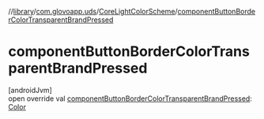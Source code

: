 //[library](../../../index.md)/[com.glovoapp.uds](../index.md)/[CoreLightColorScheme](index.md)/[componentButtonBorderColorTransparentBrandPressed](component-button-border-color-transparent-brand-pressed.md)

# componentButtonBorderColorTransparentBrandPressed

[androidJvm]\
open override val [componentButtonBorderColorTransparentBrandPressed](component-button-border-color-transparent-brand-pressed.md): [Color](https://developer.android.com/reference/kotlin/androidx/compose/ui/graphics/Color.html)
